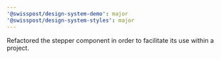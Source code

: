 ```yaml
---
'@swisspost/design-system-demo': major
'@swisspost/design-system-styles': major
---
```


Refactored the stepper component in order to facilitate its use within a project.
